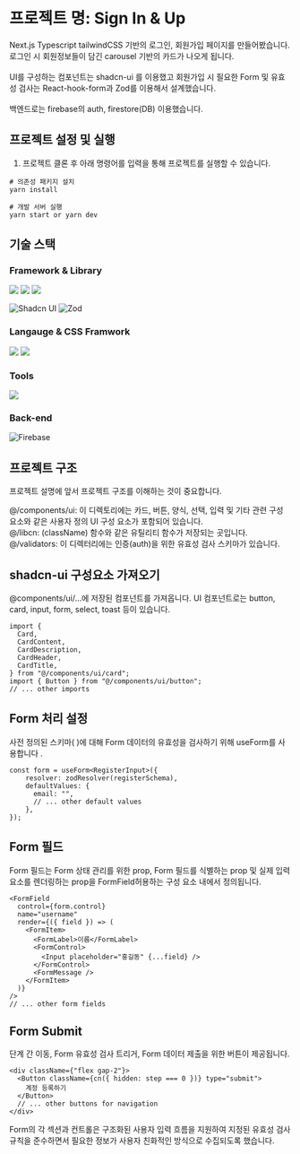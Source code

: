 # 프로젝트 명: Sign In & Up

Next.js Typescript tailwindCSS 기반의 로그인, 회원가입 페이지를 만들어봤습니다.<br>
로그인 시 회원정보들이 담긴 carousel 기반의 카드가 나오게 됩니다.<br><br>
UI를 구성하는 컴포넌트는 shadcn-ui 를 이용했고 회원가입 시 필요한 Form 및 유효성 검사는
React-hook-form과 Zod를 이용해서 설계했습니다.<br><br>
백엔드로는 firebase의 auth, firestore(DB) 이용했습니다.

## 프로젝트 설정 및 실행

1. 프로젝트 클론 후 아래 명령어를 입력을 통해 프로젝트를 실행할 수 있습니다.

```
# 의존성 패키지 설치
yarn install

# 개발 서버 실행
yarn start or yarn dev
```

## 기술 스택

### Framework & Library

<div className="flex">
<img src="https://img.shields.io/badge/react-61DAFB?style=for-the-badge&logo=react&logoColor=white">
<img src="https://img.shields.io/badge/Next.js-14.1.1-black?style=for-the-badge&logo=next.js&logoColor=black">
<img src="https://img.shields.io/badge/React%20Hook%20Form-FFC0CB?style=for-the-badge&logo=react&logoColor=black">

![Shadcn UI](https://img.shields.io/badge/Shadcn_UI-8A2BE2?style=for-the-badge)
![Zod](https://img.shields.io/badge/Zod-4958CC?style=for-the-badge&logo=&logoColor=white)

### Langauge & CSS Framwork

<img src="https://img.shields.io/badge/typescript-3178C6?style=for-the-badge&logo=typescript&logoColor=white">
<img src="https://img.shields.io/badge/tailwindcss-06B6D4?style=for-the-badge&logo=tailwindcss&logoColor=white">
</div>

### Tools

<img src="https://img.shields.io/badge/eslint-4B32C3?style=for-the-badge&logo=eslint&logoColor=white">

### Back-end

<img src="https://img.shields.io/badge/firebase-FFCA28?style=for-the-badge&logo=firebase&logoColor=white" alt="Firebase">

## 프로젝트 구조

프로젝트 설명에 앞서 프로젝트 구조를 이해하는 것이 중요합니다.

@/components/ui: 이 디렉토리에는 카드, 버튼, 양식, 선택, 입력 및 기타 관련 구성 요소와 같은 사용자 정의 UI 구성 요소가 포함되어 있습니다.</br>
@/libcn: (className) 함수와 같은 유틸리티 함수가 저장되는 곳입니다.</br>
@/validators: 이 디렉터리에는 인증(auth)을 위한 유효성 검사 스키마가 있습니다.</br>

## shadcn-ui 구성요소 가져오기

@components/ui/...에 저장된 컴포넌트를 가져옵니다. UI 컴포넌트로는 button, card, input, form, select, toast 등이 있습니다.

```
import {
  Card,
  CardContent,
  CardDescription,
  CardHeader,
  CardTitle,
} from "@/components/ui/card";
import { Button } from "@/components/ui/button";
// ... other imports
```

## Form 처리 설정

사전 정의된 스키마( )에 대해 Form 데이터의 유효성을 검사하기 위해 useForm를 사용합니다 .

```
const form = useForm<RegisterInput>({
    resolver: zodResolver(registerSchema),
    defaultValues: {
      email: "",
      // ... other default values
    },
});
```

## Form 필드

Form 필드는 Form 상태 관리를 위한 prop, Form 필드를 식별하는 prop 및 실제 입력 요소를 렌더링하는 prop을 FormField허용하는 구성 요소 내에서 정의됩니다.

```
<FormField
  control={form.control}
  name="username"
  render={({ field }) => (
    <FormItem>
      <FormLabel>이름</FormLabel>
      <FormControl>
        <Input placeholder="홍길동" {...field} />
      </FormControl>
      <FormMessage />
    </FormItem>
  )}
/>
// ... other form fields
```

## Form Submit

단계 간 이동, Form 유효성 검사 트리거, Form 데이터 제출을 위한 버튼이 제공됩니다.

```
<div className={"flex gap-2"}>
  <Button className={cn({ hidden: step === 0 })} type="submit">
    계정 등록하기
  </Button>
  // ... other buttons for navigation
</div>
```

Form의 각 섹션과 컨트롤은 구조화된 사용자 입력 흐름을 지원하여 지정된 유효성 검사 규칙을 준수하면서 필요한 정보가 사용자 친화적인 방식으로 수집되도록 했습니다.
